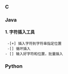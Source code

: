 ### C

### Java
#### 1. 字符插入工具
     -[+] 插入字符到字符串指定位置
     -[] 循环插入
    - [] 输入好字符和位置，批量插入

### Python